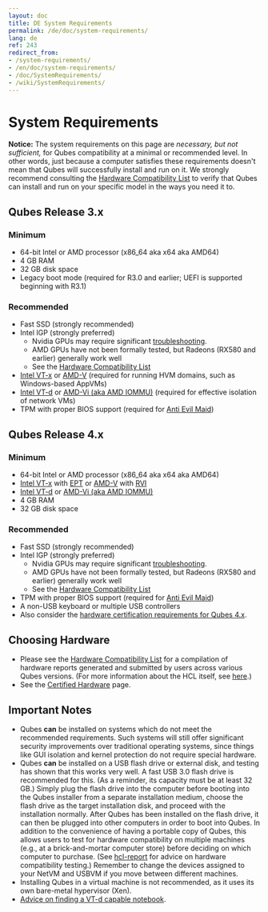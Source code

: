 ```yaml
---
layout: doc
title: DE System Requirements
permalink: /de/doc/system-requirements/
lang: de
ref: 243
redirect_from:
- /system-requirements/
- /en/doc/system-requirements/
- /doc/SystemRequirements/
- /wiki/SystemRequirements/
---
```


# System Requirements #

<div class="alert alert-warning" role="alert">
  <i class="fa fa-exclamation-triangle"></i>
  <b>Notice:</b>
  The system requirements on this page are <em>necessary, but not sufficient,</em> for Qubes compatibility at a minimal or recommended level.
  In other words, just because a computer satisfies these requirements doesn't mean that Qubes will successfully install and run on it.
  We strongly recommend consulting the <a href="/hcl/">Hardware Compatibility List</a> to verify that Qubes can install and run on your specific model in the ways you need it to.
</div>

## Qubes Release 3.x ##

### Minimum ###

 * 64-bit Intel or AMD processor (x86\_64 aka x64 aka AMD64)
 * 4 GB RAM
 * 32 GB disk space
 * Legacy boot mode (required for R3.0 and earlier; UEFI is supported beginning with R3.1)

### Recommended ###

 * Fast SSD (strongly recommended)
 * Intel IGP (strongly preferred)
   * Nvidia GPUs may require significant [troubleshooting][nvidia].
   * AMD GPUs have not been formally tested, but Radeons (RX580 and earlier) generally work well
   * See the [Hardware Compatibility List]
 * [Intel VT-x] or [AMD-V] (required for running HVM domains, such as Windows-based AppVMs)
 * [Intel VT-d] or [AMD-Vi (aka AMD IOMMU)] (required for effective isolation of network VMs)
 * TPM with proper BIOS support (required for [Anti Evil Maid])

## Qubes Release 4.x ##

### Minimum ###

 * 64-bit Intel or AMD processor (x86\_64 aka x64 aka AMD64)
 * [Intel VT-x] with [EPT] or [AMD-V] with [RVI]
 * [Intel VT-d] or [AMD-Vi (aka AMD IOMMU)]
 * 4 GB RAM
 * 32 GB disk space

### Recommended ###

 * Fast SSD (strongly recommended)
 * Intel IGP (strongly preferred)
   * Nvidia GPUs may require significant [troubleshooting][nvidia].
   * AMD GPUs have not been formally tested, but Radeons (RX580 and earlier) generally work well
   * See the [Hardware Compatibility List]
 * TPM with proper BIOS support (required for [Anti Evil Maid])
 * A non-USB keyboard or multiple USB controllers
 * Also consider the [hardware certification requirements for Qubes 4.x].

## Choosing Hardware ##

 * Please see the [Hardware Compatibility List] for a compilation of hardware reports generated and submitted by users across various Qubes versions.
   (For more information about the HCL itself, see [here][hcl-doc].)
 * See the [Certified Hardware] page.

## Important Notes ##

 * Qubes **can** be installed on systems which do not meet the recommended requirements.
   Such systems will still offer significant security improvements over traditional operating systems, since things like GUI isolation and kernel protection do not require special hardware.
 * Qubes **can** be installed on a USB flash drive or external disk, and testing has shown that this works very well. A fast USB 3.0 flash drive is recommended for this.
   (As a reminder, its capacity must be at least 32 GB.)
   Simply plug the flash drive into the computer before booting into the Qubes installer from a separate installation medium, choose the flash drive as the target installation disk, and proceed with the installation normally.
   After Qubes has been installed on the flash drive, it can then be plugged into other computers in order to boot into Qubes.
   In addition to the convenience of having a portable copy of Qubes, this allows users to test for hardware compatibility on multiple machines (e.g., at a brick-and-mortar computer
   store) before deciding on which computer to purchase.
   (See [hcl-report] for advice on hardware compatibility testing.)
   Remember to change the devices assigned to your NetVM and USBVM if you move between different machines.
 * Installing Qubes in a virtual machine is not recommended, as it uses its own bare-metal hypervisor (Xen).
 * [Advice on finding a VT-d capable notebook][vt-d-notebook].


[nvidia]: /doc/install-nvidia-driver/
[hardware certification requirements for Qubes 4.x]: /news/2016/07/21/new-hw-certification-for-q4/
[Certified Hardware]: /doc/certified-hardware/
[Hardware Compatibility List]: /hcl/
[hcl-doc]: /doc/hcl/
[hcl-report]: /doc/hcl/#generating-and-submitting-new-reports
[Anti Evil Maid]: /doc/anti-evil-maid/
[live USB]: /doc/live-usb/
[#230]: https://github.com/QubesOS/qubes-issues/issues/230
[vt-d-notebook]: https://groups.google.com/d/msg/qubes-users/Sz0Nuhi4N0o/ZtpJdoc0OY8J
[Intel VT-x]: https://en.wikipedia.org/wiki/X86_virtualization#Intel_virtualization_.28VT-x.29
[AMD-V]: https://en.wikipedia.org/wiki/X86_virtualization#AMD_virtualization_.28AMD-V.29
[Intel VT-d]: https://en.wikipedia.org/wiki/X86_virtualization#Intel-VT-d
[AMD-Vi (aka AMD IOMMU)]: https://en.wikipedia.org/wiki/X86_virtualization#I.2FO_MMU_virtualization_.28AMD-Vi_and_Intel_VT-d.29
[EPT]: https://en.wikipedia.org/wiki/Second_Level_Address_Translation#Extended_Page_Tables
[RVI]: https://en.wikipedia.org/wiki/Second_Level_Address_Translation#Rapid_Virtualization_Indexing

